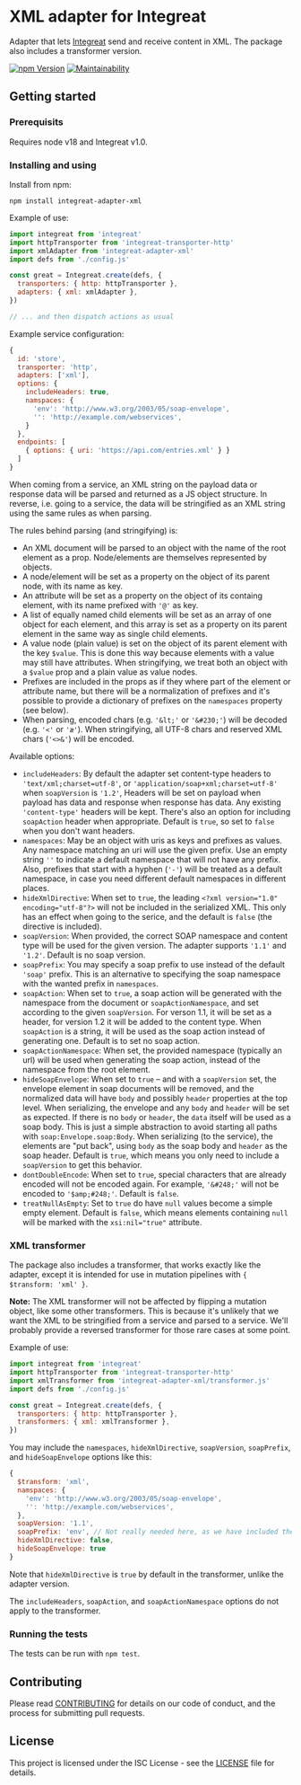 # XML adapter for Integreat

Adapter that lets
[Integreat](https://github.com/integreat-io/integreat) send and receive content
in XML. The package also includes a transformer version.

[![npm Version](https://img.shields.io/npm/v/integreat-adapter-xml.svg)](https://www.npmjs.com/package/integreat-adapter-xml)
[![Maintainability](https://api.codeclimate.com/v1/badges/003c73d057cfe4c20783/maintainability)](https://codeclimate.com/github/integreat-io/integreat-adapter-xml/maintainability)

## Getting started

### Prerequisits

Requires node v18 and Integreat v1.0.

### Installing and using

Install from npm:

```
npm install integreat-adapter-xml
```

Example of use:

```javascript
import integreat from 'integreat'
import httpTransporter from 'integreat-transporter-http'
import xmlAdapter from 'integreat-adapter-xml'
import defs from './config.js'

const great = Integreat.create(defs, {
  transporters: { http: httpTransporter },
  adapters: { xml: xmlAdapter },
})

// ... and then dispatch actions as usual
```

Example service configuration:

```javascript
{
  id: 'store',
  transporter: 'http',
  adapters: ['xml'],
  options: {
    includeHeaders: true,
    namspaces: {
      'env': 'http://www.w3.org/2003/05/soap-envelope',
      '': 'http://example.com/webservices',
    }
  },
  endpoints: [
    { options: { uri: 'https://api.com/entries.xml' } }
  ]
}
```

When coming from a service, an XML string on the payload data or response data
will be parsed and returned as a JS object structure. In reverse, i.e. going to
a service, the data will be stringified as an XML string using the same rules as
when parsing.

The rules behind parsing (and stringifying) is:

- An XML document will be parsed to an object with the name of the root element
  as a prop. Node/elements are themselves represented by objects.
- A node/element will be set as a property on the object of its parent node,
  with its name as key.
- An attribute will be set as a property on the object of its containg element,
  with its name prefixed with `'@'` as key.
- A list of equally named child elements will be set as an array of one object
  for each element, and this array is set as a property on its parent element
  in the same way as single child elements.
- A value node (plain value) is set on the object of its parent element with
  the key `$value`. This is done this way because elements with a value may
  still have attributes. When stringifying, we treat both an object with a
  `$value` prop and a plain value as value nodes.
- Prefixes are included in the props as if they where part of the element or
  attribute name, but there will be a normalization of prefixes and it's
  possible to provide a dictionary of prefixes on the `namespaces` property (see
  below).
- When parsing, encoded chars (e.g. `'&lt;'` or `'&#230;'`) will be decoded
  (e.g. `'<'` or `'æ'`). When stringifying, all UTF-8 chars and reserved XML
  chars (`'<>&'`) will be encoded.

Available options:

- `includeHeaders`: By default the adapter set content-type headers to
  `'text/xml;charset=utf-8'`, or `'application/soap+xml;charset=utf-8'` when
  `soapVersion` is `'1.2'`, Headers will be set on payload when payload has data
  and response when response has data. Any existing `'content-type'` headers
  will be kept. There's also an option for including `soapAction` header when
  appropriate. Default is `true`, so set to `false` when you don't want headers.
- `namespaces`: May be an object with uris as keys and prefixes as values. Any
  namespace matching an uri will use the given prefix. Use an empty string
  `''` to indicate a default namespace that will not have any prefix. Also,
  prefixes that start with a hyphen (`'-'`) will be treated as a default
  namespace, in case you need different default namespaces in different places.
- `hideXmlDirective`: When set to `true`, the leading
  `<?xml version="1.0" encoding="utf-8"?>` will not be included in the
  serialized XML. This only has an effect when going to the serice, and the
  default is `false` (the directive is included).
- `soapVersion`: When provided, the correct SOAP namespace and content type will
  be used for the given version. The adapter supports `'1.1'` and `'1.2'`.
  Default is no soap version.
- `soapPrefix`: You may specify a soap prefix to use instead of the default
  `'soap'` prefix. This is an alternative to specifying the soap namespace with
  the wanted prefix in `namespaces`.
- `soapAction`: When set to `true`, a soap action will be generated with the
  namespace from the document or `soapActionNamespace`, and set according to the
  given `soapVersion`. For verson 1.1, it will be set as a header, for version
  1.2 it will be added to the content type. When `soapAction` is a string, it
  will be used as the soap action instead of generating one. Default is to set
  no soap action.
- `soapActionNamespace`: When set, the provided namespace (typically an url)
  will be used when generating the soap action, instead of the namespace from
  the root element.
- `hideSoapEnvelope`: When set to `true` – and with a `soapVersion` set, the
  envelope element in soap documents will be removed, and the normalized data
  will have `body` and possibly `header` properties at the top level.
  When serializing, the envelope and any `body` and `header` will be set as
  expected. If there is no `body` or `header`, the `data` itself will be used
  as a soap body. This is just a simple abstraction to avoid starting all paths
  with `soap:Envelope.soap:Body`. When serializing (to the service), the
  elements are "put back", using `body` as the soap body and `header` as the
  soap header. Default is `true`, which means you only need to include a
  `soapVersion` to get this behavior.
- `dontDoubleEncode`: When set to `true`, special characters that are already
  encoded will not be encoded again. For example, `'&#248;'` will not be encoded
  to `'$amp;#248;'`. Default is `false`.
- `treatNullAsEmpty`: Set to `true` do have `null` values become a simple empty
  element. Default is `false`, which means elements containing `null` will be
  marked with the `xsi:nil="true"` attribute.

### XML transformer

The package also includes a transformer, that works exactly like the adapter,
except it is intended for use in mutation pipelines with
`{ $transform: 'xml' }`.

**Note:** The XML transformer will not be affected by flipping a mutation
object, like some other transformers. This is because it's unlikely that we want
the XML to be stringified from a service and parsed to a service. We'll probably
provide a reversed transformer for those rare cases at some point.

Example of use:

```javascript
import integreat from 'integreat'
import httpTransporter from 'integreat-transporter-http'
import xmlTransformer from 'integreat-adapter-xml/transformer.js'
import defs from './config.js'

const great = Integreat.create(defs, {
  transporters: { http: httpTransporter },
  transformers: { xml: xmlTransformer },
})
```

You may include the `namespaces`, `hideXmlDirective`, `soapVersion`,
`soapPrefix`, and `hideSoapEnvelope` options like this:

```javascript
{
  $transform: 'xml',
  namspaces: {
    'env': 'http://www.w3.org/2003/05/soap-envelope',
    '': 'http://example.com/webservices',
  },
  soapVersion: '1.1',
  soapPrefix: 'env', // Not really needed here, as we have included the soap namespace in `namespaces`
  hideXmlDirective: false,
  hideSoapEnvelope: true
}
```

Note that `hideXmlDirective` is `true` by default in the transformer, unlike the
adapter version.

The `includeHeaders`, `soapAction`, and `soapActionNamespace` options do not
apply to the transformer.

### Running the tests

The tests can be run with `npm test`.

## Contributing

Please read
[CONTRIBUTING](https://github.com/integreat-io/integreat-adapter-xml/blob/master/CONTRIBUTING.md)
for details on our code of conduct, and the process for submitting pull
requests.

## License

This project is licensed under the ISC License - see the
[LICENSE](https://github.com/integreat-io/integreat-adapter-xml/blob/master/LICENSE)
file for details.
